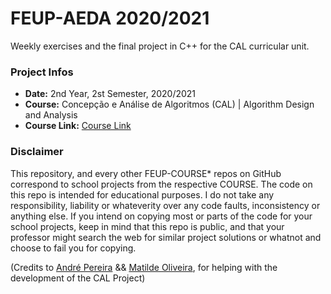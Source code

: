 # FEUP-AEDA 2020/2021
Weekly exercises and the final project in C++ for the CAL curricular unit.

### Project Infos
* **Date:** 2nd Year, 2st Semester, 2020/2021
* **Course:** Concepção e Análise de Algoritmos (CAL) | Algorithm Design and Analysis
* **Course Link:** [Course Link](https://sigarra.up.pt/feup/pt/ucurr_geral.ficha_uc_view?pv_ocorrencia_id=459479)
### Disclaimer
This repository, and every other FEUP-COURSE* repos on GitHub correspond to school projects from the respective COURSE. The code on this repo is intended for educational purposes. I do not take any responsibility, liability or whateverity over any code faults, inconsistency or anything else. If you intend on copying most or parts of the code for your school projects, keep in mind that this repo is public, and that your professor might search the web for similar project solutions or whatnot and choose to fail you for copying.

(Credits to [André Pereira](https://github.com/Andrepereira2001) && [Matilde Oliveira](https://github.com/maildejoliveira), for helping with the development of the CAL Project)

